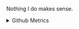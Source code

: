   
Nothing I do makes sense.

<details>
  

<summary>Github Metrics</summary>

![Metrics](/github-metrics.svg)


  Want to know me? I actually have another **blog**, but you need to find it yourself. It is hosted on a front-end technology website.
</details>


